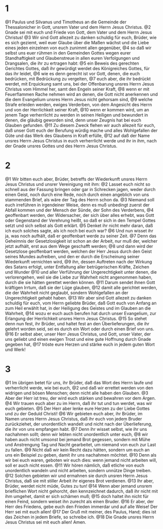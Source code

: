 # 1 
@1 Paulus und Silvanus und Timotheus an die Gemeinde der Thessalonicher in Gott, unsrem Vater und dem Herrn Jesus Christus. 
@2 Gnade sei mit euch und Friede von Gott, dem Vater und dem Herrn Jesus Christus! 
@3 Wir sind Gott allezeit zu danken schuldig für euch, Brüder, wie es sich geziemt, weil euer Glaube über die Maßen wächst und die Liebe eines jeden einzelnen von euch zunimmt allen gegenüber, 
@4 so daß wir selbst uns euer rühmen in den Gemeinden Gottes wegen eurer Standhaftigkeit und Glaubenstreue in allen euren Verfolgungen und Drangsalen, die ihr zu ertragen habt: 
@5 ein Beweis des gerechten Gerichtes Gottes, daß ihr gewürdigt werdet des Königreiches Gottes, für das ihr leidet, 
@6 wie es denn gerecht ist vor Gott, denen, die euch bedrücken, mit Bedrückung zu vergelten, 
@7 euch aber, die ihr bedrückt werdet, mit Erquickung samt uns, bei der Offenbarung unsres Herrn Jesus Christus vom Himmel her, samt den Engeln seiner Kraft, 
@8 wenn er mit Feuerflammen Rache nehmen wird an denen, die Gott nicht anerkennen und die dem Evangelium unsres Herrn Jesus nicht gehorsam sind, 
@9 welche Strafe erleiden werden, ewiges Verderben, von dem Angesicht des Herrn und von der Herrlichkeit seiner Kraft, 
@10 wenn er kommen wird, um an jenem Tage verherrlicht zu werden in seinen Heiligen und bewundert in denen, die gläubig geworden sind, denn unser Zeugnis hat bei euch Glauben gefunden. 
@11 Zu diesem Zweck flehen wir auch allezeit für euch, daß unser Gott euch der Berufung würdig mache und alles Wohlgefallen der Güte und das Werk des Glaubens in Kraft erfülle, 
@12 auf daß der Name unsres Herrn Jesus Christus in euch verherrlicht werde und ihr in ihm, nach der Gnade unsres Gottes und des Herrn Jesus Christus. 

# 2 
@1 Wir bitten euch aber, Brüder, betreffs der Wiederkunft unsres Herrn Jesus Christus und unsrer Vereinigung mit ihm: 
@2 Lasset euch nicht so schnell aus der Fassung bringen oder gar in Schrecken jagen, weder durch einen Geist, noch durch eine Rede, noch durch einen angeblich von uns stammenden Brief, als wäre der Tag des Herrn schon da. 
@3 Niemand soll euch irreführen in irgendeiner Weise, denn es muß unbedingt zuerst der Abfall kommen und der Mensch der Sünde, der Sohn des Verderbens, 
@4 geoffenbart werden, der Widersacher, der sich über alles erhebt, was Gott oder Gegenstand der Verehrung heißt, so daß er sich in den Tempel Gottes setzt und sich selbst als Gott erklärt. 
@5 Denket ihr nicht mehr daran, daß ich euch solches sagte, als ich noch bei euch war? 
@6 Und nun wisset ihr ja, was noch aufhält, daß er geoffenbart werde zu seiner Zeit. 
@7 Denn das Geheimnis der Gesetzlosigkeit ist schon an der Arbeit, nur muß der, welcher jetzt aufhält, erst aus dem Wege geschafft werden; 
@8 und dann wird der Gesetzlose geoffenbart werden, welchen der Herr Jesus durch den Geist seines Mundes aufreiben, und den er durch die Erscheinung seiner Wiederkunft vernichten wird, 
@9 ihn, dessen Auftreten nach der Wirkung des Satans erfolgt, unter Entfaltung aller betrügerischen Kräfte, Zeichen und Wunder 
@10 und aller Verführung der Ungerechtigkeit unter denen, die verlorengehen, weil sie die Liebe zur Wahrheit nicht angenommen haben, durch die sie hätten gerettet werden können. 
@11 Darum sendet ihnen Gott kräftigen Irrtum, daß sie der Lüge glauben, 
@12 damit alle gerichtet werden, die der Wahrheit nicht geglaubt, sondern Wohlgefallen an der Ungerechtigkeit gehabt haben. 
@13 Wir aber sind Gott allezeit zu danken schuldig für euch, vom Herrn geliebte Brüder, daß Gott euch von Anfang an zum Heil erwählt hat, in der Heiligung des Geistes und im Glauben an die Wahrheit, 
@14 wozu er euch auch berufen hat durch unser Evangelium, zur Erlangung der Herrlichkeit unsres Herrn Jesus Christus. 
@15 So stehet denn nun fest, ihr Brüder, und haltet fest an den Überlieferungen, die ihr gelehrt worden seid, sei es durch ein Wort oder durch einen Brief von uns. 
@16 Er selbst aber, unser Herr Jesus Christus, und Gott, unser Vater, der uns geliebt und einen ewigen Trost und eine gute Hoffnung durch Gnade gegeben hat, 
@17 tröste eure Herzen und stärke euch in jedem guten Wort und Werk! 

# 3 
@1 Im übrigen betet für uns, ihr Brüder, daß das Wort des Herrn laufe und verherrlicht werde, wie bei euch, 
@2 und daß wir errettet werden von den widrigen und bösen Menschen; denn nicht alle haben den Glauben. 
@3 Aber der Herr ist treu, der wird euch stärken und bewahren vor dem Argen. 
@4 Wir trauen euch aber zu im Herrn, daß ihr tut und tun werdet, was wir euch gebieten. 
@5 Der Herr aber lenke eure Herzen zu der Liebe Gottes und zu der Geduld Christi! 
@6 Wir gebieten euch aber, ihr Brüder, im Namen unsres Herrn Jesus Christus, daß ihr euch von jedem Bruder zurückziehet, der unordentlich wandelt und nicht nach der Überlieferung, die ihr von uns empfangen habt. 
@7 Denn ihr wisset selbst, wie ihr uns nachahmen sollt; denn wir lebten nicht unordentlich unter euch, 
@8 wir haben auch nicht umsonst bei jemand Brot gegessen, sondern mit Mühe und Anstrengung Tag und Nacht gearbeitet, um niemand von euch zur Last zu fallen. 
@9 Nicht daß wir kein Recht dazu hätten, sondern um euch an uns ein Beispiel zu geben, damit ihr uns nachahmen möchtet. 
@10 Denn als wir bei euch waren, geboten wir euch dies: wenn jemand nicht arbeiten will, soll er auch nicht essen. 
@11 Wir hören nämlich, daß etliche von euch unordentlich wandeln und nicht arbeiten, sondern unnütze Dinge treiben. 
@12 Solchen gebieten wir und ermahnen sie durch unsren Herrn Jesus Christus, daß sie mit stiller Arbeit ihr eigenes Brot verdienen. 
@13 Ihr aber, Brüder, werdet nicht müde, Gutes zu tun! 
@14 Wenn aber jemand unsrem brieflichen Wort nicht gehorcht, den kennzeichnet dadurch, daß ihr nicht mit ihm umgehet, damit er sich schämen muß; 
@15 doch haltet ihn nicht für einen Feind, sondern weiset ihn zurecht als einen Bruder. 
@16 Er aber, der Herr des Friedens, gebe euch den Frieden immerdar und auf alle Weise! Der Herr sei mit euch allen! 
@17 Der Gruß mit meiner, des Paulus, Hand; dies ist das Zeichen in jedem Briefe, so schreibe ich. 
@18 Die Gnade unsres Herrn Jesus Christus sei mit euch allen! Amen. 